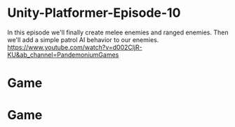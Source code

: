 # Unity-Platformer-Episode-10
In this episode we'll finally create melee enemies and ranged enemies. Then we'll add a simple patrol AI behavior to our enemies.
https://www.youtube.com/watch?v=d002CljR-KU&ab_channel=PandemoniumGames
# Game
# Game
